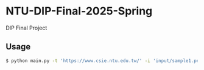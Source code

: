 # NTU-DIP-Final-2025-Spring
DIP Final Project

## Usage
```sh
$ python main.py -t 'https://www.csie.ntu.edu.tw/' -i 'input/sample1.png' -o 'output/stylized_qrcode.png' --meta
```